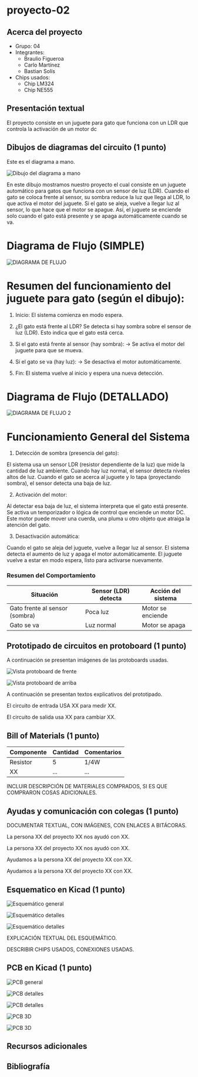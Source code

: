 # proyecto-02

## Acerca del proyecto

- Grupo: 04
- Integrantes:
  - Braulio Figueroa
  - Carlo Martínez
  - Bastian Solís
- Chips usados:
  - Chip LM324
  - Chip NE555

## Presentación textual

El proyecto consiste en un juguete para gato que funciona con un LDR que controla la activación de un motor dc

## Dibujos de diagramas del circuito (1 punto)

Este es el diagrama a mano.

![Dibujo del diagrama a mano](https://github.com/HSB25/dis8644-2025-1-proyectos/blob/main/00-proyecto-02/grupo-04/imagenes/BOCETODIAGRAMAFLUJO.jpg?raw=true)

En este dibujo mostramos nuestro proyecto el cual consiste en un juguete automático para gatos que funciona con un sensor de luz (LDR). Cuando el gato se coloca frente al sensor, su sombra reduce la luz que llega al LDR, lo que activa el motor del juguete. Si el gato se aleja, vuelve a llegar luz al sensor, lo que hace que el motor se apague. Así, el juguete se enciende solo cuando el gato está presente y se apaga automáticamente cuando se va.

# Diagrama de Flujo (SIMPLE)

![DIAGRAMA DE FLUJO](https://github.com/HSB25/dis8644-2025-1-proyectos/blob/main/00-proyecto-02/grupo-04/imagenes/DIAGRAMADEFLUJO01.png?raw=true)

# Resumen del funcionamiento del juguete para gato (según el dibujo):

1. Inicio:
El sistema comienza en modo espera.

2. ¿El gato está frente al LDR?
Se detecta si hay sombra sobre el sensor de luz (LDR). Esto indica que el gato está cerca.

3. Si el gato está frente al sensor (hay sombra):
→ Se activa el motor del juguete para que se mueva.

4. Si el gato se va (hay luz):
→ Se desactiva el motor automáticamente.

5. Fin:
El sistema vuelve al inicio y espera una nueva detección.

# Diagrama de Flujo (DETALLADO)

![DIAGRAMA DE FLUJO 2](https://github.com/HSB25/dis8644-2025-1-proyectos/blob/main/00-proyecto-02/grupo-04/imagenes/DIAGRAMADEFLUJO02.png?raw=true)

# Funcionamiento General del Sistema

1. Detección de sombra (presencia del gato):

El sistema usa un sensor LDR (resistor dependiente de la luz) que mide la cantidad de luz ambiente.
Cuando hay luz normal, el sensor detecta niveles altos de luz.
Cuando el gato se acerca al juguete y lo tapa (proyectando sombra), el sensor detecta una baja de luz.

2. Activación del motor:

Al detectar esa baja de luz, el sistema interpreta que el gato está presente.
Se activa un temporizador o lógica de control que enciende un motor DC.
Este motor puede mover una cuerda, una pluma u otro objeto que atraiga la atención del gato.

3. Desactivación automática:

Cuando el gato se aleja del juguete, vuelve a llegar luz al sensor.
El sistema detecta el aumento de luz y apaga el motor automáticamente.
El juguete vuelve a estar en modo espera, listo para activarse nuevamente.

### Resumen del Comportamiento

| Situación                       | Sensor (LDR) detecta | Acción del sistema     |
|--------------------------------|----------------------|------------------------|
| Gato frente al sensor (sombra) | Poca luz             | Motor se enciende      |
| Gato se va                     | Luz normal           | Motor se apaga         |


## Prototipado de circuitos en protoboard (1 punto)

A continuación se presentan imágenes de las protoboards usadas.

![Vista protoboard de frente](./imagenes/tme-grupo04-registro02.jpg)

![Vista protoboard de arriba](./imagenes/tme-grupo04-registro01.jpg)

A continuación se presentan textos explicativos del prototipado.

El circuito de entrada USA XX para medir XX.

El circuito de salida usa XX para cambiar XX.

## Bill of Materials (1 punto)

| Componente   | Cantidad | Comentarios     |
| ------------ | -------- | --------------- |
| Resistor     | 5        | 1/4W            |
| XX | ... | ...       |

INCLUIR DESCRIPCIÓN DE MATERIALES COMPRADOS, SI ES QUE COMPRARON COSAS ADICIONALES.

## Ayudas y comunicación con colegas (1 punto)

DOCUMENTAR TEXTUAL, CON IMÁGENES, CON ENLACES A BITÁCORAS.

La persona XX del proyecto XX nos ayudó con XX.

La persona XX del proyecto XX nos ayudó con XX.

Ayudamos a la persona XX del proyecto XX con XX.

Ayudamos a la persona XX del proyecto XX con XX.

## Esquematico en Kicad (1 punto)

![Esquemático general](./imagenes/esquematicofinal2.JPG)

![Esquemático detalles](./imagenes/esquematico-detalle-01.JPG)

![Esquemático detalles](./imagenes/esquematico-detalle-02.JPG)

EXPLICACIÓN TEXTUAL DEL ESQUEMÁTICO.

DESCRIBIR CHIPS USADOS, CONEXIONES USADAS.

## PCB en Kicad (1 punto)

![PCB general](./imagenes/pcb-general.jpg)

![PCB detalles](./imagenes/pcb-detalle-01.JPG)

![PCB detalles](./imagenes/pcb-detalle-02.JPG)

![PCB 3D](./imagenes/pcb-3d.JPG)

![PCB 3D](./imagenes/pcb-3d-02.JPG)

## Recursos adicionales

## Bibliografía
